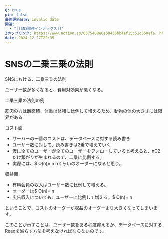 ```yaml
---
Q: true
pin: false
最終更新日時: Invalid date
関連:
  - "[[SNS関連インデックス]]"
2ホップリンク: https://www.notion.so/0575488e6e58455bb4af15c51c550afa, https://www.notion.so/3786c29186b247cfa390f84a603faeb8, https://www.notion.so/3eba75d7b7e14b41ba9d84c1d10b9790, https://www.notion.so/559ec89162424a6ca6d8086a443c7e88, https://www.notion.so/69059831c9fe4d109f20eeef01105264, https://www.notion.so/a583df3159e944e7867af89fa47bc17b, https://www.notion.so/ce7496225ecf45ac9db8d7c3f16229d2, https://www.notion.so/e207807e82ea4f16902e7360ffb7fa8f, https://www.notion.so/e93c54fcef7e440e99d09d8eb293a988
date: 2024-12-27T22:35
---
```

# SNSの二乗三乗の法則

SNSにおける、二乗三乗の法則

ユーザー数が多くなると、費用対効果が悪くなる。

二乗三乗の法則の例

筋肉の力は断面積、体重は体積に比例して増えるため、動物の体の大きさには限界がある

コスト面

- サーバーの一番のコストは、データベースに対する読み書き  
- ユーザー数に対して、読み書きは2乗で増えていく  
- 仮に全てのユーザーが全てのユーザーをフォローしていると考えると、nC2だけ繋がりが生まれるので、二乗に比例する。  
- 実際には、$ O(n)= n nくらいのオーダーになると思う。  

収益面

- 有料会員の収入はユーザー数に比例して増える。  
- オーダーは$ O(n)= n  
- 広告収入についても、ユーザーに比例して増える。$ O(n)= n  

ということで、コストのオーダーが収益のオーダーより大きくなってしまいます。

このことが示すことは、ユーザー数をある程度抑えるか、データベースに対するReadを減らす方法を考えなければならないのです。